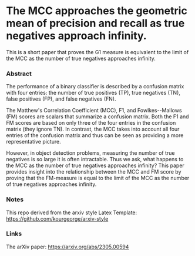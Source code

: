 
# The MCC approaches the geometric mean of precision and recall as true negatives approach infinity.

This is a short paper that proves the G1 measure is equivalent to the limit of
the MCC as the number of true negatives approaches infinity.


### Abstract

The performance of a binary classifier is described by a confusion matrix with four entries: the number of true positives (TP), true negatives (TN), false positives (FP), and false negatives (FN).

The Matthew's Correlation Coefficient (MCC), F1, and Fowlkes--Mallows (FM) scores are scalars that summarize a confusion matrix.  Both the F1 and FM scores are based on only three of the four entries in the confusion matrix (they ignore TN).  In contrast, the MCC takes into account all four entries of the confusion matrix and thus can be seen as providing a more representative picture.

However, in object detection problems, measuring the number of true negatives is so large it is often intractable.  Thus we ask, what happens to the MCC as the number of true negatives approaches infinity?  This paper provides insight into the relationship between the MCC and FM score by proving that the FM-measure is equal to the limit of the MCC as the number of true negatives approaches infinity.



### Notes

This repo derived from the arxiv style Latex Template: https://github.com/kourgeorge/arxiv-style


### Links

The arXiv paper: https://arxiv.org/abs/2305.00594
